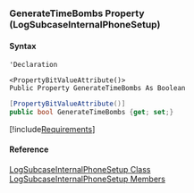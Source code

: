 ﻿### GenerateTimeBombs Property (LogSubcaseInternalPhoneSetup)

#### Syntax

```vbnet
'Declaration

<PropertyBitValueAttribute()>
Public Property GenerateTimeBombs As Boolean
```

```csharp
[PropertyBitValueAttribute()]
public bool GenerateTimeBombs {get; set;}
```

[!include[Requirements](../partials/requirements.md)]

#### Reference

[LogSubcaseInternalPhoneSetup Class](FChoice.Toolkits.Clarify~FChoice.Toolkits.Clarify.Support.LogSubcaseInternalPhoneSetup.md)  
[LogSubcaseInternalPhoneSetup Members](FChoice.Toolkits.Clarify~FChoice.Toolkits.Clarify.Support.LogSubcaseInternalPhoneSetup_members.md)